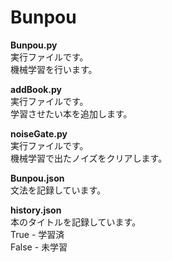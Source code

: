 # Bunpou

**Bunpou.py**  
実行ファイルです。  
機械学習を行います。

**addBook.py**  
実行ファイルです。  
学習させたい本を追加します。

**noiseGate.py**  
実行ファイルです。  
機械学習で出たノイズをクリアします。

**Bunpou.json**  
文法を記録しています。

**history.json**  
本のタイトルを記録しています。  
True - 学習済  
False - 未学習